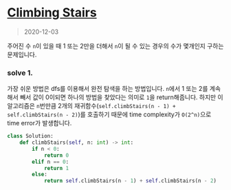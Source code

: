# [Climbing Stairs](https://leetcode.com/explore/interview/card/top-interview-questions-easy/97/dynamic-programming/569/)

> 2020-12-03

주어진 수 `n`이 있을 때 1 또는 2만을 더해서 `n`이 될 수 있는 경우의 수가 몇개인지 구하는 문제입니다.

### solve 1.
가장 쉬운 방법은 dfs를 이용해서 완전 탐색을 하는 방법입니다. 
`n`에서 1 또는 2를 계속해서 빼서 값이 0이되면 하나의 방법을 찾았다는 의미로 `1`을 return해줍니다.
하지만 이 알고리즘은 `n`번만큼 2개의 재귀함수(`self.climbStairs(n - 1) + self.climbStairs(n - 2)`)를 호출하기 때문에 
time complexity가 `O(2^n)`으로 time error가 발생합니다.

```python
class Solution:
    def climbStairs(self, n: int) -> int:
        if n < 0:
            return 0
        elif n == 0:
            return 1
        else:
            return self.climbStairs(n - 1) + self.climbStairs(n - 2)
``` 